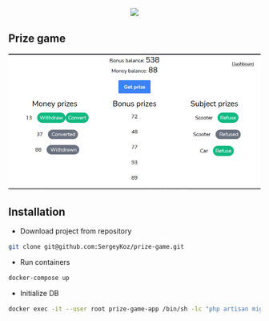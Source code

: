<p align="center"><a href="https://laravel.com" target="_blank"><img src="https://raw.githubusercontent.com/laravel/art/master/logo-lockup/5%20SVG/2%20CMYK/1%20Full%20Color/laravel-logolockup-cmyk-red.svg" width="400"></a></p>

## Prize game

![alt text](./prize-game.png)

## Installation
- Download project from repository
```bash
git clone git@github.com:SergeyKoz/prize-game.git
```
- Run containers
```bash
docker-compose up
``` 

- Initialize DB
```bash
docker exec -it --user root prize-game-app /bin/sh -lc "php artisan migrate"
``` 
